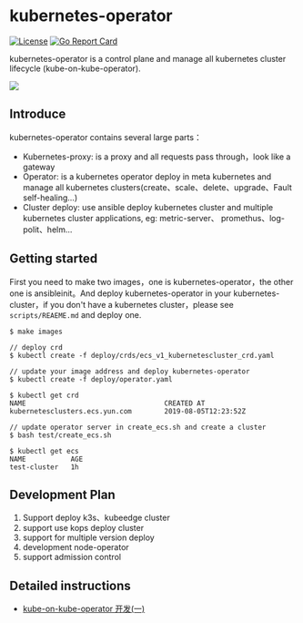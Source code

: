 # kubernetes-operator

[![License](https://img.shields.io/badge/license-Apache%202-4EB1BA.svg)](https://www.apache.org/licenses/LICENSE-2.0.html)
[![Go Report Card](https://goreportcard.com/badge/github.com/gosoon/kubernetes-operator)](https://goreportcard.com/report/github.com/gosoon/kubernetes-operator)

kubernetes-operator is a control plane and manage all kubernetes cluster lifecycle (kube-on-kube-operator).

![](http://cdn.tianfeiyu.com/image-20190805195135765.png)

## Introduce

kubernetes-operator contains several large parts：

- Kubernetes-proxy: is a proxy and all requests pass through，look like a gateway
- Operator: is a kubernetes operator deploy in meta kubernetes and manage all kubernetes clusters(create、scale、delete、upgrade、Fault self-healing...)
- Cluster deploy: use ansible deploy kubernetes cluster and multiple kubernetes cluster applications, eg: metric-server、 promethus、log-polit、helm...

## Getting started

First you need to make two images，one is kubernetes-operator，the other one is ansibleinit。And deploy kubernetes-operator in your kubernetes-cluster，if you don't have a kubernetes cluster，please see `scripts/REAEME.md` and deploy one.

```
$ make images

// deploy crd
$ kubectl create -f deploy/crds/ecs_v1_kubernetescluster_crd.yaml

// update your image address and deploy kubernetes-operator
$ kubectl create -f deploy/operator.yaml

$ kubectl get crd
NAME                                  CREATED AT
kubernetesclusters.ecs.yun.com        2019-08-05T12:23:52Z

// update operator server in create_ecs.sh and create a cluster
$ bash test/create_ecs.sh  

$ kubectl get ecs
NAME           AGE
test-cluster   1h
```



## Development Plan

1. Support deploy k3s、kubeedge cluster
2. support use kops deploy cluster
3. support for multiple version deploy
4. development node-operator 
5. support admission control

## Detailed instructions

- [kube-on-kube-operator 开发(一)](http://blog.tianfeiyu.com/2019/08/05/kube_on_kube_operator_1/)


